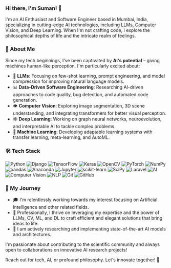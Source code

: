 <h3 align="left"> Hi there, I'm Suman! 👋 </h3>
I'm an AI Enthusiast and Software Engineer based in Mumbai, India, specializing in cutting-edge AI technologies, including LLMs, Computer Vision, and Deep Learning. When I'm not crafting code, I explore the philosophical depths of life and the intricate realm of feelings.

<h3 align="left"> 🌟 About Me </h3>

Since my tech beginnings, I've been captivated by **AI's potential** – giving machines human-like perception. I'm particularly excited about:

- 🤖 **LLMs**: Focusing on few-shot learning, prompt engineering, and model compression for improving natural language models.
- 📊 **Data-Driven Software Engineering**: Researching AI-driven approaches to code quality, bug detection, and automated code generation.
- 👁️ **Computer Vision**: Exploring image segmentation, 3D scene understanding, and integrating transformers for better visual perception.
- 🕸️ **Deep Learning**: Working on graph neural networks, neuroevolution, and interpretable AI to tackle complex problems.
- 🧮 **Machine Learning**: Developing adaptable learning systems with transfer learning, meta-learning, and AutoML.

<h3 align="left"> 🛠️ Tech Stack </h3>

![Python](https://img.shields.io/badge/-Python-3776AB)
![Django](https://img.shields.io/badge/-Django-092D1F)
![TensorFlow](https://img.shields.io/badge/-TensorFlow-FF6F00)
![Keras](https://img.shields.io/badge/-Keras-D00000)
![OpenCV](https://img.shields.io/badge/-OpenCV-5C3EE8)
![PyTorch](https://img.shields.io/badge/-PyTorch-EE4C2C)
![NumPy](https://img.shields.io/badge/-NumPy-013243)
![pandas](https://img.shields.io/badge/-pandas-150458)
![Anaconda](https://img.shields.io/badge/-Anaconda-44A833)
![Jupyter](https://img.shields.io/badge/-Jupyter-F37626)
![scikit-learn](https://img.shields.io/badge/-scikit--learn-F7931E)
![SciPy](https://img.shields.io/badge/-SciPy-8CAAE6)
![Laravel](https://img.shields.io/badge/-Laravel-FF2D20)
![AI](https://img.shields.io/badge/-AI-4CAF50)
![Computer Vision](https://img.shields.io/badge/-Computer%20Vision-FFC107)
![NLP](https://img.shields.io/badge/-NLP-F57C00)
![Git](https://img.shields.io/badge/-Git-F05032)
![GitHub](https://img.shields.io/badge/-GitHub-181717)

<h3 align="left">
  🚀 My Journey
</h3>

- 🎓 I'm relentlessly working towards my interest focusing on Artificial Intelligence and other related fields. 
- 💼 Professionally, I thrive on leveraging my expertise and the power of LLMs, CV, ML, and DL to craft efficient and elegant solutions that bring ideas to life.
- 🔬 I am actively researching and implementing state-of-the-art AI models and architectures.


I'm passionate about contributing to the scientific community and always open to collaborations on innovative AI research projects!

Reach out for tech, AI, or profound philosophy. Let's innovate together! 🚀
